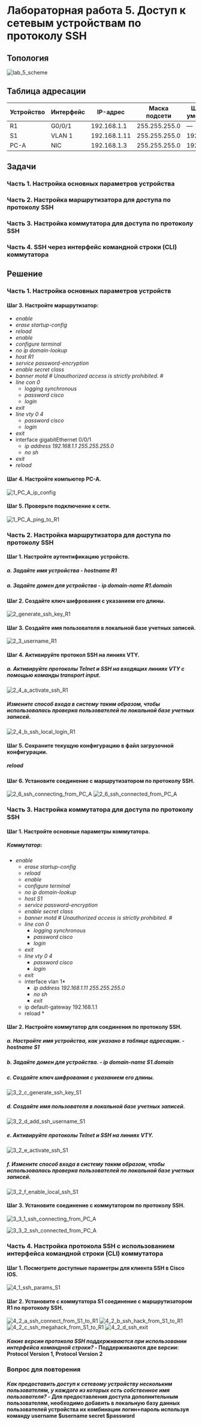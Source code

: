 # Лабораторная работа 5. Доступ к сетевым устройствам по протоколу SSH

## Топология
![lab_5_scheme](https://user-images.githubusercontent.com/18709313/114632978-63ff4c80-9cc8-11eb-981a-48c34ca4567b.png)


## Таблица адресации
Устройство | Интерфейс | IP-адрес | Маска подсети | Шлюз по умолчанию
------------ | ------------- | ------------- | ------------- | -------------
R1 | G0/0/1 | 192.168.1.1 | 255.255.255.0 | —
S1 | VLAN 1 | 192.168.1.11 | 255.255.255.0 | 192.168.1.1
PC-A | NIC | 192.168.1.3 | 255.255.255.0 | 192.168.1.1

## Задачи
### Часть 1. Настройка основных параметров устройства
### Часть 2. Настройка маршрутизатора для доступа по протоколу SSH
### Часть 3. Настройка коммутатора для доступа по протоколу SSH
### Часть 4. SSH через интерфейс командной строки (CLI) коммутатора


## Решение
### Часть 1. Настройка основных параметров устройств
#### Шаг 3. Настройте маршрутизатор:
 * *enable*
  * *erase startup-config*
  * *reload*
  * *enable*
  * *configure terminal*
  * *no ip domain-lookup*
  * *host R1*
  * *service password-encryption*
  * *enable secret class*
  * *banner motd #*
     *Unauthorized access is strictly prohibited. #* 
  * *line con 0*
    * *logging synchronous*
    * *password cisco*
    * *login*
  * *exit*
  * *line vty 0 4*
    * *password cisco*
    * *login*
  * *exit*
  * interface gigabitEthernet 0/0/1
    * *ip address 192.168.1.1 255.255.255.0*
    * *no sh*
  * *exit*
  * *reload*
#### Шаг 4. Настройте компьютер PC-A.
![1_PC_A_ip_config](https://user-images.githubusercontent.com/18709313/114718582-1f91a200-9d04-11eb-9620-adcf398e7fd6.png)

#### Шаг 5. Проверьте подключение к сети.
![1_PC_A_ping_to_R1](https://user-images.githubusercontent.com/18709313/114718779-57004e80-9d04-11eb-9126-7eca0b30545f.png)

### Часть 2. Настройка маршрутизатора для доступа по протоколу SSH
#### Шаг 1. Настройте аутентификацию устройств.
##### *a. Задайте имя устройства* - hostname R1
##### *a. Задайте домен для устройства* - ip domain-name R1.domain

#### Шаг 2. Создайте ключ шифрования с указанием его длины.
![2_generate_ssh_key_R1](https://user-images.githubusercontent.com/18709313/114721237-c119f300-9d06-11eb-82d7-9eef0aef0b8d.png)

#### Шаг 3. Создайте имя пользователя в локальной базе учетных записей.
![2_3_username_R1](https://user-images.githubusercontent.com/18709313/114740516-e9f6b400-9d17-11eb-887a-33d4a0ffe49e.png)


#### Шаг 4. Активируйте протокол SSH на линиях VTY.
##### *a. Активируйте протоколы Telnet и SSH на входящих линиях VTY с помощью команды transport input.*
![2_4_a_activate_ssh_R1](https://user-images.githubusercontent.com/18709313/114723467-acd6f580-9d08-11eb-887d-7792a6176efa.png)

##### *Измените способ входа в систему таким образом, чтобы использовалась проверка пользователей по локальной базе учетных записей.*
![2_4_b_ssh_local_login_R1](https://user-images.githubusercontent.com/18709313/114723832-fb848f80-9d08-11eb-98a4-1b561f2a5f2f.png)

#### Шаг 5. Сохраните текущую конфигурацию в файл загрузочной конфигурации.
##### reload

#### Шаг 6. Установите соединение с маршрутизатором по протоколу SSH.
![2_6_ssh_connecting_from_PC_A](https://user-images.githubusercontent.com/18709313/114724597-b7de5580-9d09-11eb-9aae-9fef8210915c.png)
![2_6_ssh_connected_from_PC_A](https://user-images.githubusercontent.com/18709313/114724604-ba40af80-9d09-11eb-9184-609f0bc6dc48.png)


### Часть 3. Настройка коммутатора для доступа по протоколу SSH
#### Шаг 1. Настройте основные параметры коммутатора.
##### Коммутатор:
* *enable*
  * *erase startup-config*
  * *reload*
  * *enable*
  * *configure terminal*
  * *no ip domain-lookup*
  * *host S1*
  * *service password-encryption*
  * *enable secret class*
  * *banner motd #*
     *Unauthorized access is strictly prohibited. #* 
  * *line con 0*
    * *logging synchronous*
    * *password cisco*
    * *login*
  * *exit*
  * *line vty 0 4*
    * *password cisco*
    * *login*
  * *exit*
  * interface vlan 1*
    * *ip address 192.168.1.11 255.255.255.0*
    * *no sh*
    * *exit*
  * ip default-gateway 192.168.1.1 
  * reload *

#### Шаг 2. Настройте коммутатор для соединения по протоколу SSH.
##### *a. Настройте имя устройства, как указано в таблице адресации.* - hostname S1

##### *b. Задайте домен для устройства.* - ip domain-name S1.domain

##### c. Создайте ключ шифрования с указанием его длины.
![3_2_c_generate_ssh_key_S1](https://user-images.githubusercontent.com/18709313/114736064-c7fb3280-9d13-11eb-9e7c-1c4f76a05955.png)

##### d. Создайте имя пользователя в локальной базе учетных записей.
![3_2_d_add_ssh_username_S1](https://user-images.githubusercontent.com/18709313/114736317-fd078500-9d13-11eb-91b8-3df92bdef108.png)

##### e. Активируйте протоколы Telnet и SSH на линиях VTY.
![3_2_e_activate_ssh_S1](https://user-images.githubusercontent.com/18709313/114736537-29230600-9d14-11eb-8000-80112b0b2480.png)

##### f. Измените способ входа в систему таким образом, чтобы использовалась проверка пользователей по локальной базе учетных записей.
![3_2_f_enable_local_ssh_S1](https://user-images.githubusercontent.com/18709313/114736695-4f48a600-9d14-11eb-98c2-8cd08cc21d19.png)

#### Шаг 3. Установите соединение с коммутатором по протоколу SSH.
![3_3_1_ssh_connecting_from_PC_A](https://user-images.githubusercontent.com/18709313/114737144-b9f9e180-9d14-11eb-9ffd-21906fc251e2.png)

![3_3_2_ssh_connected_from_PC_A](https://user-images.githubusercontent.com/18709313/114737167-bebe9580-9d14-11eb-81b7-1b77860efd28.png)


### Часть 4. Настройка протокола SSH с использованием интерфейса командной строки (CLI) коммутатора
#### Шаг 1. Посмотрите доступные параметры для клиента SSH в Cisco IOS.
![4_1_ssh_params_S1](https://user-images.githubusercontent.com/18709313/114738387-e9f5b480-9d15-11eb-97a1-b2b920287e00.png)

#### Шаг 2. Установите с коммутатора S1 соединение с маршрутизатором R1 по протоколу SSH.
![4_2_a_ssh_connect_from_S1_to_R1](https://user-images.githubusercontent.com/18709313/114738548-127dae80-9d16-11eb-8942-bc1acfd47fbf.png)
![4_2_b_ssh_hack_from_S1_to_R1](https://user-images.githubusercontent.com/18709313/114739274-ba937780-9d16-11eb-9330-fa0f3adee241.png)
![4_2_c_ssh_megahack_from_S1_to_R1](https://user-images.githubusercontent.com/18709313/114739290-bebf9500-9d16-11eb-8d0a-aac6c32e0c6d.png)
![4_2_d_ssh_exit](https://user-images.githubusercontent.com/18709313/114739313-c1ba8580-9d16-11eb-8131-0eabcae37b68.png)

#### *Какие версии протокола SSH поддерживаются при использовании интерфейса командной строки?* - Поддерживаются две версии: Protocol Version 1, Protocol Version 2

### Вопрос для повторения
#### *Как предоставить доступ к сетевому устройству нескольким пользователям, у каждого из которых есть собственное имя пользователя?* - Для предоставления доступа дополнительным пользователям, необходимо добавить в локальную базу данных пользователей устройства их комбинации логин+пароль используя команду username $username secret $password
